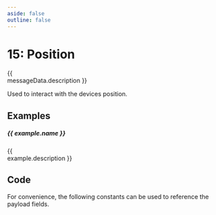```yaml
---
aside: false
outline: false
---
```


<script setup>
import Message from '../../../components/Protocol/Message.vue';
import ProtocolMessageConstants from '../../../components/ProtocolMessageConstants.vue'
import PayloadTable from '../../../components/PayloadTable.vue'
import { data as protocolData } from '../../../yaml-data.data.ts'
import { computed } from 'vue'

const messageId = 15
const messageData = computed(() => protocolData?.messages?.[messageId])
const examples = computed(() => messageData.value?.examples || [])
</script>

# 15: Position


<span v-if="messageData?.description" style="white-space: pre-line;">{{ messageData.description }}</span>

Used to interact with the devices position.

<PayloadTable :messageId="messageId" headerText="Payload" :yaml-data="protocolData"/>

<div v-if="examples.length > 0">

## Examples

<div v-for="(example, index) in examples" :key="index">

##### {{ example.name }}

<span v-if="example.description" style="white-space: pre-line;">{{ example.description }}</span>

<Message :byteString="example.bytes" :yaml-data="protocolData" :defaultCollapsed="false" :realDeviceInfo="example.real"/>


</div>

</div>

## Code

For convenience, the following constants can be used to reference the payload fields.

<ProtocolMessageConstants :messageId="messageId" :yaml-data="protocolData"/>
